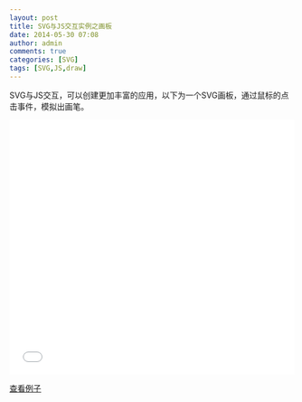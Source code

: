 ```yaml
---
layout: post
title: SVG与JS交互实例之画板
date: 2014-05-30 07:08
author: admin
comments: true
categories: [SVG]
tags: [SVG,JS,draw]
---
```

 
SVG与JS交互，可以创建更加丰富的应用，以下为一个SVG画板，通过鼠标的点击事件，模拟出画笔。

<iframe style="width: 100%; height: 450px" src="../assets/demos/svg-demo-draw/svg-draw.svg" allowfullscreen="allowfullscreen" frameborder="0"></iframe>

[查看例子](../assets/demos/svg-demo-draw/svg-draw.svg)
 